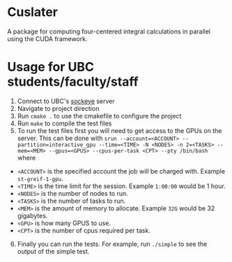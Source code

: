# Cuslater
A package for computing four-centered integral calculations in parallel using the CUDA framework.

# Usage for UBC students/faculty/staff
1. Connect to UBC's [sockeye](https://arc.ubc.ca/compute-storage/ubc-arc-sockeye) server
2. Navigate to project direction
3. Run `cmake .` to use the cmakefile to configure the project
4. Run  `make` to compile the test files
5. To run the test files first you will need to get access to the GPUs on the server. This can be done with `srun --account=<ACCOUNT> --partition=interactive_gpu --time=<TIME> -N <NODES> -n 2=<TASKS> --mem=<MEM> --gpus=<GPUS> --cpus-per-task <CPT> --pty /bin/bash` where
  - `<ACCOUNT>` is the specified account the job will be charged with. Example `st-greif-1-gpu`.
  - `<TIME>` is the time limit for the session. Example `1:00:00` would be 1 hour.
  - `<NODES>` is the number of nodes to run.
  - `<TASKS>` is the number of tasks to run.
  - `<MEM>` is the amount of memory to allocate. Example `32G` would be 32 gigabytes.
  - `<GPU>` is how many GPUS to use.
  - `<CPT>` is the number of cpus required per task.
6. Finally you can run the tests. For example, run `./simple` to see the output of the simple test.

